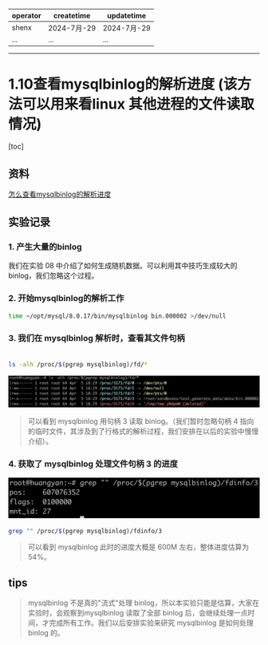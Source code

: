| operator | createtime | updatetime |
| ---- | ---- | ---- |
| shenx | 2024-7月-29 | 2024-7月-29  |
| ... | ... | ... |
---
# 1.10查看mysqlbinlog的解析进度 (该方法可以用来看linux 其他进程的文件读取情况)

[toc]

## 资料

[怎么查看mysqlbinlog的解析进度](https://cloud.tencent.com/developer/article/1628837) 

## 实验记录 

### 1. 产生大量的binlog

我们在实验 08 中介绍了如何生成随机数据。可以利用其中技巧生成较大的 binlog，我们忽略这个过程。

### 2. 开始mysqlbinlog的解析工作

```bash
time ~/opt/mysql/8.0.17/bin/mysqlbinlog bin.000002 >/dev/null 
```

### 3. 我们在 mysqlbinlog 解析时，查看其文件句柄

```bash

ls -alh /proc/$(pgrep mysqlbinlog)/fd/*  

```
![文件句柄](images/文件句柄.png)

> 可以看到 mysqlbinlog 用句柄 3 读取 binlog。（我们暂时忽略句柄 4 指向的临时文件，其涉及到了行格式的解析过程，我们安排在以后的实验中慢慢介绍）。

### 4. 获取了 mysqlbinlog 处理文件句柄 3 的进度

![查看读取进度](images/查看读取进度.png)

```bash
grep "" /proc/$(pgrep mysqlbinlog)/fdinfo/3
```

> 可以看到 mysqlbinlog 此时的进度大概是 600M 左右，整体进度估算为 54%。

## tips

> mysqlbinlog 不是真的"流式"处理 binlog，所以本实验只能是估算，大家在实验时，会观察到mysqlbinlog 读取了全部 binlog 后，会继续处理一点时间，才完成所有工作。我们以后安排实验来研究 mysqlbinlog 是如何处理 binlog 的。